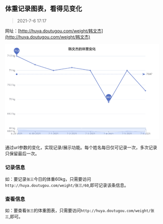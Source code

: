 
## 体重记录图表，看得见变化

> 2021-7-6 17:17

网址：[http://huya.doutugou.com/weight/韩文杰](http://huya.doutugou.com/weight/韩文杰)

![avatar](./images/微信截图_20210706171454.png)


通过url参数的变化，实现记录/展示功能。每个姓名每日仅可记录一次，多次记录只保留最后一次。

### 记录信息
如：要记录`张三`今日的体重60kg，只需要访问`http://huya.doutugou.com/weight/张三/60`,即可记录该条信息。

### 查看信息
如：要查看`张三`的体重图表，只需要访问`http://huya.doutugou.com/weight/张三`,即可。